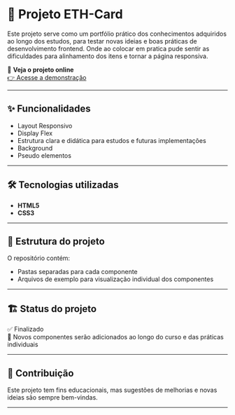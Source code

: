 # 🚀 Projeto ETH-Card

Este projeto serve como um portfólio prático dos conhecimentos adquiridos ao longo dos estudos, para testar novas ideias e boas práticas de desenvolvimento frontend. Onde ao colocar em pratica pude sentir as dificuldades para alinhamento dos itens e tornar a página responsiva.

🔗 **Veja o projeto online**  
[👉 Acesse a demonstração](https://biellzindev.github.io/Card-ETH/)

---

## ✨ Funcionalidades

- Layout Responsivo
- Display Flex
- Estrutura clara e didática para estudos e futuras implementações
- Background 
- Pseudo elementos



---

## 🛠️ Tecnologias utilizadas

- **HTML5**
- **CSS3**

---

## 📂 Estrutura do projeto

O repositório contém:
- Pastas separadas para cada componente
- Arquivos de exemplo para visualização individual dos componentes

---

## 🏗️ Status do projeto

✅ Finalizado  
🔄 Novos componentes serão adicionados ao longo do curso e das práticas individuais

---

## 🤝 Contribuição

Este projeto tem fins educacionais, mas sugestões de melhorias e novas ideias são sempre bem-vindas.

---

